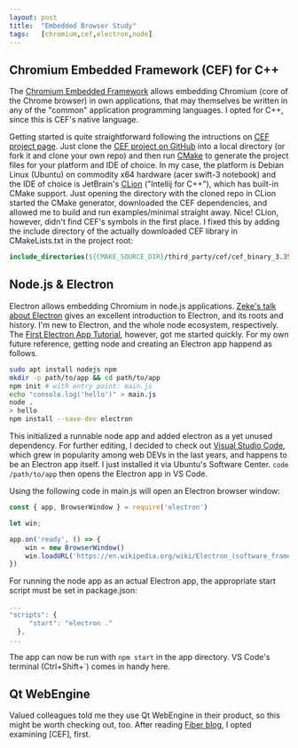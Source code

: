 ```yaml
---
layout: post
title:  "Embedded Browser Study"
tags:   [chromium,cef,electron,node]
---
```


## Chromium Embedded Framework (CEF) for C++

The [Chromium Embedded Framework] allows embedding Chromium (core of the Chrome browser) in own applications, that may themselves be written in any of the "common" application programming languages.
I opted for C++, since this is CEF's native language. 

Getting started is quite straightforward following the intructions on [CEF project page]. Just clone the [CEF project on GitHub] into a local directory (or fork it and clone your own repo) and then run [CMake] to generate the project files for your platform and IDE of choice. In my case, the platform is Debian Linux (Ubuntu) on commodity x64 hardware (acer swift-3 notebook) and the IDE of choice is JetBrain's [CLion] \("Intellij for C++"), which has built-in CMake support. Just opening the directory with the cloned repo in CLion started the CMake generator, downloaded the CEF dependencies, and allowed me to build and run examples/minimal straight away. Nice!
CLion, however, didn't find CEF's symbols in the first place. I fixed this by adding the include directory of the actually downloaded CEF library in CMakeLists.txt in the project root:

```cmake
include_directories(${CMAKE_SOURCE_DIR}/third_party/cef/cef_binary_3.3538.1852.gcb937fc_linux64)
```

## Node.js & Electron

Electron allows embedding Chromium in node.js applications. [Zeke's talk about Electron] gives an excellent introduction to Electron, and its roots and history. I'm new to Electron, and the whole node ecosystem, respectively. The [First Electron App Tutorial], however, got me started quickly. For my own future reference, getting node and creating an Electron app happend as follows.

```bash
sudo apt install nodejs npm
mkdir -p path/to/app && cd path/to/app
npm init # with entry point: main.js
echo "console.log('hello')" > main.js
node .
> hello
npm install --save-dev electron
```

This initialized a runnable node app and added electron as a yet unused dependency. For further editing, I decided to check out [Visual Studio Code], which grew in popularity among web DEVs in the last years, and happens to be an Electron app itself. I just installed it via Ubuntu's Software Center. `code /path/to/app` then opens the Electron app in VS Code. 

Using the following code in main.js will open an Electron browser window:  

```javascript
const { app, BrowserWindow } = require('electron')

let win;

app.on('ready', () => {
    win = new BrowserWindow()
    win.loadURL('https://en.wikipedia.org/wiki/Electron_(software_framework)')
})
```

For running the node app as an actual Electron app, the appropriate start script must be set in package.json: 

```javascript
...
"scripts": {
     "start": "electron ."
  },
...
```

The app can now be run with `npm start` in the app directory. VS Code's terminal (Ctrl+Shift+\`) comes in handy here.

## Qt WebEngine

Valued colleagues told me they use Qt WebEngine in their product, so this might be worth checking out, too. After reading [Fiber blog], I opted examining [CEF], first.

[Chromium Embedded Framework]: https://en.wikipedia.org/wiki/Chromium_Embedded_Framework
[CEF project page]: https://bitbucket.org/chromiumembedded/cef-project
[CEF project on GitHub]: https://github.com/chromiumembedded/cef-project
[CMake]: https://en.wikipedia.org/wiki/CMake
[Clion]: https://www.jetbrains.com/clion/
[Fiber blog]: https://kver.wordpress.com/2015/08/05/fiber-update-webengine-vs-cef/
[Electron]: https://en.wikipedia.org/wiki/Electron_(software_framework)
[Electron's bad parts]: https://hackernoon.com/electron-the-bad-parts-2b710c491547
[Zeke's talk about Electron]: https://www.youtube.com/watch?v=FNHBfN8c32U&t=1948s
[First Electron App Tutorial]: https://electronjs.org/docs/tutorial/first-app
[Visual Studio Code]: https://en.wikipedia.org/wiki/Visual_Studio_Code
